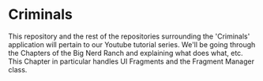 # Criminals
This repository and the rest of the repositories surrounding the 'Criminals' application will pertain to our Youtube tutorial series. We'll be going through the Chapters of the Big Nerd Ranch and explaining what does what, etc. This Chapter in particular handles UI Fragments and the Fragment Manager class.
